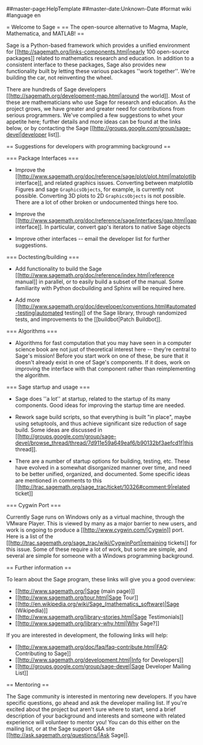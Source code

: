 ##master-page:HelpTemplate
##master-date:Unknown-Date
#format wiki
#language en

= Welcome to Sage =
== The open-source alternative to Magma, Maple, Mathematica, and MATLAB! ==

Sage is a Python-based framework which provides a unified environment for [[http://sagemath.org/links-components.html|nearly 100 open-source packages]] related to mathematics research and education.  In addition to a consistent interface to these packages, Sage also provides new functionality built by letting these various packages ''work together''.  We're building the car, not reinventing the wheel.
 
There are hundreds of Sage developers [[http://sagemath.org/development-map.html|around the world]].  Most of these are mathematicians who use Sage for research and education.  As the project grows, we have greater and greater need for contributions from serious programmers.  We've compiled a few suggestions to whet your appetite here; further details and more ideas can be found at the links below, or by contacting the Sage [[http://groups.google.com/group/sage-devel|developer list]].

== Suggestions for developers with programming background ==

=== Package Interfaces ===

 * Improve the [[http://www.sagemath.org/doc/reference/sage/plot/plot.html|matplotlib interface]], and related graphics issues. Converting between matplotlib Figures and sage `GraphicsObjects`, for example, is currently not possible.  Converting 3D plots to 2D `GraphicsObjects` is not possible.  There are a lot of other broken or undocumented things here too.

 * Improve the [[http://www.sagemath.org/doc/reference/sage/interfaces/gap.html|gap interface]].  In particular, convert gap's iterators to native Sage objects

 * Improve other interfaces -- email the developer list for further suggestions.

=== Doctesting/building ===

 * Add functionality to build the Sage [[http://www.sagemath.org/doc/reference/index.html|reference manual]] in parallel, or to easily build a subset of the manual.  Some familiarity with Python docbuilding and Sphinx will be required here.

 * Add more [[http://www.sagemath.org/doc/developer/conventions.html#automated-testing|automated testing]] of the Sage library, through randomized tests, and improvements to the [[buildbot|Patch Buildbot]].


=== Algorithms ===

 * Algorithms for fast computation that you may have seen in a computer science book are not just of theoretical interest here -- they're central to Sage's mission!  Before you start work on one of these, be sure that it doesn't already exist in one of Sage's components.  If it does, work on improving the interface with that component rather than reimplementing the algorithm.

=== Sage startup and usage ===

 * Sage does ''a lot'' at startup, related to the startup of its many components.  Good ideas for improving the startup time are needed.

 * Rework sage build scripts, so that everything is built "in place", maybe using setuptools, and thus achieve significant size reduction of sage build.  Some ideas are discussed in [[http://groups.google.com/group/sage-devel/browse_thread/thread/7d911e59a649eaf6/b90132bf3aefcd1f|this thread]].

 * There are a number of startup options for building, testing, etc.  These have evolved in a somewhat disorganized manner over time, and need to be better unified, organized, and documented.  Some specific ideas are mentioned in comments to this [[http://trac.sagemath.org/sage_trac/ticket/10326#comment:9|related ticket]]

=== Cygwin Port ===

Currently Sage runs on Windows only as a virtual machine, through the VMware Player.  This is viewed by many as a major barrier to new users, and work is ongoing to produce a [[http://www.cygwin.com/|Cygwin]] port.  Here is a list of the [[http://trac.sagemath.org/sage_trac/wiki/CygwinPort|remaining tickets]] for this issue.  Some of these require a lot of work, but some are simple, and several are simple for someone with a Windows programming background.


== Further information ==

To learn about the Sage program, these links will give you a good overview:

 * [[http://www.sagemath.org/|Sage (main page)]]
 * [[http://www.sagemath.org/tour.html|Sage Tour]]
 * [[http://en.wikipedia.org/wiki/Sage_(mathematics_software)|Sage (Wikipedia)]]
 * [[http://www.sagemath.org/library-stories.html|Sage Testimonials]]
 * [[http://www.sagemath.org/library-why.html|Why Sage?]]

If you are interested in development, the following links will help:

 * [[http://www.sagemath.org/doc/faq/faq-contribute.html|FAQ: Contributing to Sage]]
 * [[http://www.sagemath.org/development.html|Info for Developers]]
 * [[http://groups.google.com/group/sage-devel|Sage Developer Mailing List]]

== Mentoring ==

The Sage community is interested in mentoring new developers.  If you have specific questions, go ahead and ask the developer mailing list.  If you're excited about the project but aren't sure where to start, send a brief description of your background and interests and someone with related experience will volunteer to mentor you!  You can do this either on the mailing list, or at the Sage support Q&A site [[http://ask.sagemath.org/questions/|Ask Sage]].
